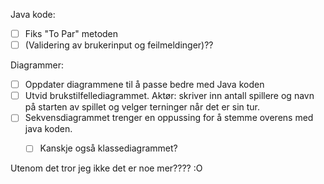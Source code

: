 
Java kode:
- [ ] Fiks "To Par" metoden
- [ ] (Validering av brukerinput og feilmeldinger)??

Diagrammer:
- [ ] Oppdater diagrammene til å passe bedre med Java koden
- [ ] Utvid brukstilfellediagrammet. Aktør: skriver inn antall spillere og navn på starten av spillet og velger terninger når det er sin tur.
- [ ] Sekvensdiagrammet trenger en oppussing for å stemme overens med java koden. 
  - [ ] Kanskje også klassediagrammet?


Utenom det tror jeg ikke det er noe mer???? :O
